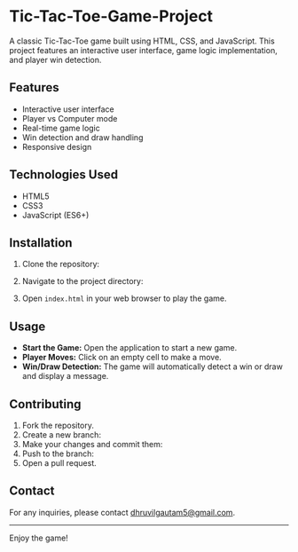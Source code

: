 # Tic-Tac-Toe-Game-Project

A classic Tic-Tac-Toe game built using HTML, CSS, and JavaScript. This project features an interactive user interface, game logic implementation, and player win detection.

## Features

- Interactive user interface
- Player vs Computer mode
- Real-time game logic
- Win detection and draw handling
- Responsive design

## Technologies Used

- HTML5
- CSS3
- JavaScript (ES6+)

## Installation

1. Clone the repository:

2. Navigate to the project directory:

3. Open `index.html` in your web browser to play the game.

## Usage

- **Start the Game:** Open the application to start a new game.
- **Player Moves:** Click on an empty cell to make a move.
- **Win/Draw Detection:** The game will automatically detect a win or draw and display a message.

## Contributing

1. Fork the repository.
2. Create a new branch:
3. Make your changes and commit them:
4. Push to the branch:
5. Open a pull request.

## Contact

For any inquiries, please contact dhruvilgautam5@gmail.com.

---

Enjoy the game!
